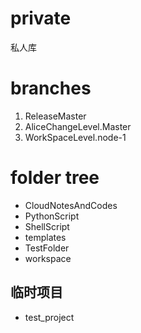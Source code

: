 # private

私人库

# branches

1. ReleaseMaster
2. AliceChangeLevel.Master
3. WorkSpaceLevel.node-1

# folder tree

- CloudNotesAndCodes
- PythonScript
- ShellScript
- templates
- TestFolder
- workspace

## 临时项目

- test_project
